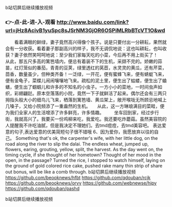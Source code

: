 
b站切屏后继续播放视频




### 👉-点-此-进-入-观看  http://www.baidu.com/link?url=jHz8AcivB1yuSpc8sJSrNM3GjOR6OSPiMLRbBTcVT1O&wd




　　看着满眼的鲜绿，妻子竟然高兴得像个孩子。说是只要付出一分耕耘，果然就会有一分收获。看着妻子那副高兴的样子，我不无调侃地说：这也叫耕耘，也叫收获？妻子依然笑呵呵地说：至少我们家每天吃的小菜，今后再不用上街买了！　　从此，那五尺多高的篱笆墙内，便总有着装不下的生机，采撷不完的。娇嫩的蒜苗，红灯笼似的番茄，青青的豆荚，绿里透红的莴苣，水灵灵的黄瓜，还有芹菜，茴香，数量虽少，但种类齐备！一泛绿，一开花，便有蜜蜂飞来，便有蜻蜓飞来，便有金龟子，菜蝶儿闹闹嚷嚷地飞来。疏松的泥土里，便生出了蛄蝼，便生出了蛐蟮，便生出了蝈蝈儿和许多的不知名的小虫子。一方小小的菜地，一时间虫声如织，彩翅翩跹。原本空落落的小院，竟然一下子就鲜活了起来。偶尔还会有三两只拇指头般大小的细鸟儿飞来，栖落到篱笆墙、黄瓜架上，敞开喉咙无所顾忌地喊上几嗓子，又给小院频添了一重盎然的生机。　　从此，这一方琳琅满目的菜畦，便为我们全家人的生活增添了许多鲜亮，许多情趣。
　　坐车回到家，经过步行街，我就高兴了。我要买一份鸡柳来吃，我爱吃。我还要吃炸蘑菇。虽然美容院的人提醒我不许吃油腻，但是我决定不理她们。去tmd痘痘，去tmd美容吧。
	表达爱意的句子,表达爱意的优美简短句子很不错哦	6、因为爱你，我愿放弃以往的自己。
Something that's ok, the carpenter's wife, with her little dog, on the road along the river to slip the dalai.
The endless wheat, jumped up, flowers, earing, grouting, yellow, split, the harvest.
As the day went on, the timing cycle, if she thought of her hometown?
Thought of her mood in the open, in the passage?
Turned the rice, I stopped to watch himself, laying on the ground of gold colored rice cake, pushed rake many thin strip of share out bonus, will be like a comb through.
b站切屏后继续播放视频 https://github.com/beooknews/hfbt
https://github.com/qdouban/rcjk
https://github.com/beooknews/orvv
https://github.com/webnewse/hipy
https://github.com/qdouban/pashd





b站切屏后继续播放视频
